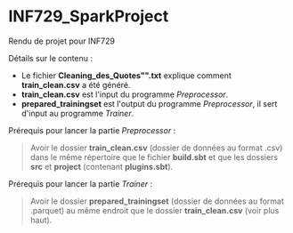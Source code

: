 # INF729_SparkProject
Rendu de projet pour INF729

Détails sur le contenu :  
- Le fichier **Cleaning\_des\_Quotes"".txt** explique comment **train\_clean.csv** a été généré.  
- **train\_clean.csv** est l'input du programme _Preprocessor_.  
- **prepared\_trainingset** est l'output du programme _Preprocessor_, il sert d'input au programme _Trainer_.
  


Prérequis pour lancer la partie _Preprocessor_ :  
>  Avoir le dossier **train\_clean.csv** (dossier de données au format .csv) dans le même répertoire que le fichier **build.sbt** et que les dossiers **src** et **project** (contenant **plugins.sbt**).


Prérequis pour lancer la partie _Trainer_ :  
> Avoir le dossier **prepared\_trainingset** (dossier de données au format .parquet) au même endroit que le dossier **train\_clean.csv** (voir plus haut).
